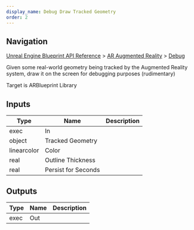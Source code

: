 ```yaml
---
display_name: Debug Draw Tracked Geometry
order: 2
---
```

## Navigation

[Unreal Engine Blueprint API Reference](https://dev.epicgames.com/documentation/en-us/unreal-engine/BlueprintAPI) > [AR Augmented Reality](https://dev.epicgames.com/documentation/en-us/unreal-engine/BlueprintAPI/ARAugmentedReality) > [Debug](https://dev.epicgames.com/documentation/en-us/unreal-engine/BlueprintAPI/ARAugmentedReality/Debug)

Given some real-world geometry being tracked by the Augmented Reality system, draw it on the screen for debugging purposes (rudimentary)

Target is ARBlueprint Library

## Inputs

| Type | Name | Description |
| --- | --- | --- |
| exec | In |  |
| object | Tracked Geometry |  |
| linearcolor | Color |  |
| real | Outline Thickness |  |
| real | Persist for Seconds |  |

## Outputs

| Type | Name | Description |
| --- | --- | --- |
| exec | Out |  |
